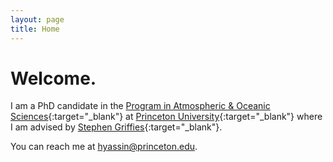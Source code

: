 ```yaml
---
layout: page
title: Home
---
```



# Welcome.

I am a PhD candidate in the [Program in Atmospheric & Oceanic Sciences](https://aos.princeton.edu){:target="_blank"} at [Princeton University](https://www.princeton.edu){:target="_blank"}  where I am advised by [Stephen Griffies](https://stephengriffies.github.io/){:target="_blank"}. 

You can reach me at [hyassin@princeton.edu](mailto:hyassin@princeton.edu).